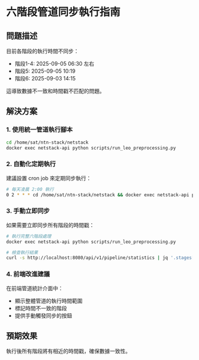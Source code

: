 # 六階段管道同步執行指南

## 問題描述
目前各階段的執行時間不同步：
- 階段1-4: 2025-09-05 06:30 左右
- 階段5: 2025-09-05 10:19 
- 階段6: 2025-09-03 14:15

這導致數據不一致和時間戳不匹配的問題。

## 解決方案

### 1. 使用統一管道執行腳本
```bash
cd /home/sat/ntn-stack/netstack
docker exec netstack-api python scripts/run_leo_preprocessing.py
```

### 2. 自動化定期執行
建議設置 cron job 來定期同步執行：
```bash
# 每天凌晨 2:00 執行
0 2 * * * cd /home/sat/ntn-stack/netstack && docker exec netstack-api python scripts/run_leo_preprocessing.py
```

### 3. 手動立即同步
如果需要立即同步所有階段的時間戳：
```bash
# 執行完整六階段處理
docker exec netstack-api python scripts/run_leo_preprocessing.py

# 檢查執行結果
curl -s http://localhost:8080/api/v1/pipeline/statistics | jq '.stages[] | {stage: .stage, execution_time: .execution_time}'
```

### 4. 前端改進建議
在前端管道統計介面中：
- 顯示整體管道的執行時間範圍
- 標記時間不一致的階段
- 提供手動觸發同步的按鈕

## 預期效果
執行後所有階段將有相近的時間戳，確保數據一致性。